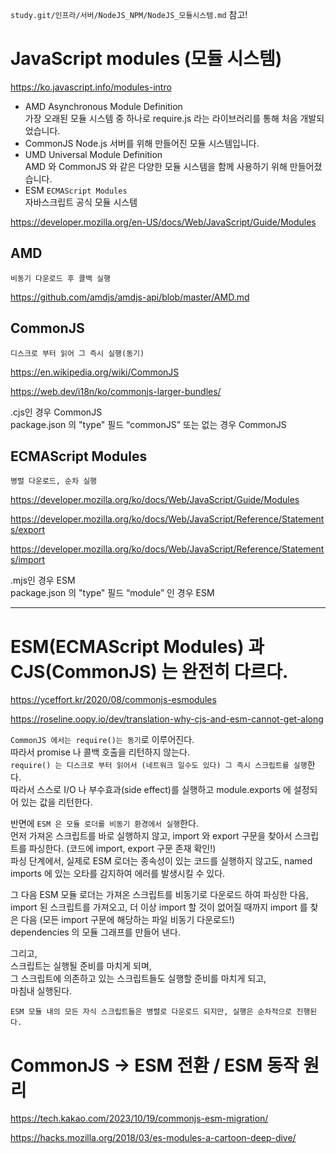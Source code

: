 `study.git/인프라/서버/NodeJS_NPM/NodeJS_모듈시스템.md` 참고!

# JavaScript modules (모듈 시스템)

https://ko.javascript.info/modules-intro

- AMD
  Asynchronous Module Definition  
  가장 오래된 모듈 시스템 중 하나로 require.js 라는 라이브러리를 통해 처음 개발되었습니다.
- CommonJS
  Node.js 서버를 위해 만들어진 모듈 시스템입니다.
- UMD
  Universal Module Definition  
  AMD 와 CommonJS 와 같은 다양한 모듈 시스템을 함께 사용하기 위해 만들어졌습니다.
- ESM
  `ECMAScript Modules`  
  자바스크립트 공식 모듈 시스템

https://developer.mozilla.org/en-US/docs/Web/JavaScript/Guide/Modules

## AMD

`비동기 다운로드 후 콜백 실행`

https://github.com/amdjs/amdjs-api/blob/master/AMD.md

## CommonJS

`디스크로 부터 읽어 그 즉시 실행(동기)`

https://en.wikipedia.org/wiki/CommonJS

https://web.dev/i18n/ko/commonjs-larger-bundles/

.cjs인 경우 CommonJS  
package.json 의 "type" 필드 “commonJS” 또는 없는 경우 CommonJS

## ECMAScript Modules

`병렬 다운로드, 순차 실행`

https://developer.mozilla.org/ko/docs/Web/JavaScript/Guide/Modules

https://developer.mozilla.org/ko/docs/Web/JavaScript/Reference/Statements/export

https://developer.mozilla.org/ko/docs/Web/JavaScript/Reference/Statements/import

.mjs인 경우 ESM  
package.json 의 "type" 필드 “module” 인 경우 ESM

---

# ESM(ECMAScript Modules) 과 CJS(CommonJS) 는 완전히 다르다.

https://yceffort.kr/2020/08/commonjs-esmodules

https://roseline.oopy.io/dev/translation-why-cjs-and-esm-cannot-get-along

`CommonJS 에서는 require()는 동기`로 이루어진다.  
따라서 promise 나 콜백 호출을 리턴하지 않는다.  
`require() 는 디스크로 부터 읽어서 (네트워크 일수도 있다) 그 즉시 스크립트를 실행`한다.  
따라서 스스로 I/O 나 부수효과(side effect)를 실행하고 module.exports 에 설정되어 있는 값을 리턴한다.

반면에 `ESM 은 모듈 로더를 비동기 환경에서 실행`한다.  
먼저 가져온 스크립트를 바로 실행하지 않고, import 와 export 구문을 찾아서 스크립트를 파싱한다. (코드에 import, export 구문 존재 확인!)  
파싱 단계에서, 실제로 ESM 로더는 종속성이 있는 코드를 실행하지 않고도, named imports 에 있는 오타를 감지하여 에러를 발생시킬 수 있다.

그 다음 ESM 모듈 로더는 가져온 스크립트를 비동기로 다운로드 하여 파싱한 다음,  
import 된 스크립트를 가져오고, 더 이상 import 할 것이 없어질 때까지 import 를 찾은 다음 (모든 import 구문에 해당하는 파일 비동기 다운로드!)  
dependencies 의 모듈 그래프를 만들어 낸다.

그리고,  
스크립트는 실행될 준비를 마치게 되며,  
그 스크립트에 의존하고 있는 스크립트들도 실행할 준비를 마치게 되고,  
마침내 실행된다.

`ESM 모듈 내의 모든 자식 스크립트들은 병렬로 다운로드 되지만, 실행은 순차적으로 진행된다.`

# CommonJS -> ESM 전환 / ESM 동작 원리

https://tech.kakao.com/2023/10/19/commonjs-esm-migration/

https://hacks.mozilla.org/2018/03/es-modules-a-cartoon-deep-dive/
